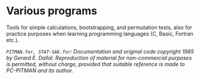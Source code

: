 # Various programs

Tools for simple calculations, bootstrapping, and permutation tests, also for practice purposes when learning programming languages ​​(C, Basic, Fortran etc.).

*`PITMAN.for, STAT-SAK.for`: Documentation and original code copyright 1985 by Gerard E. Dallal. Reproduction of material for non-commercial purposes is permitted, without charge, provided that suitable reference is made to PC-PITMAN and its author.*  
